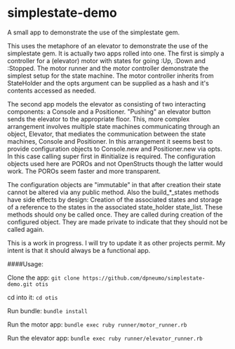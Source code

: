 # simplestate-demo
A small app to demonstrate the use of the simplestate gem.

This uses the metaphore of an elevator to demonstrate the use of the simplestate gem. It is actually two apps rolled into one. The first is simply a controller for a (elevator) motor with states for going :Up, :Down and :Stopped. The motor runner and the motor controller demonstrate the simplest setup for the state machine. The motor controller inherits from StateHolder and the opts argument can be supplied as a hash and it's contents accessed as needed.

The second app models the elevator as consisting of two interacting components: a Console and a Positioner. "Pushing" an elevator button sends the elevator to the appropriate floor. This, more complex arrangement involves multiple state machines communicating through an object, Elevator, that mediates the communication between the state machines, Console and Positioner. In this arrangement it seems best to provide configuration objects to Console.new and Positioner.new via opts. In this case calling super first in #initialize is required. The configuration objects used here are POROs and not OpenStructs though the latter would work. The POROs seem faster and more transparent.

The configuration objects are "immutable" in that after creation their state cannot be altered via any public method. Also the build\_*\_states methods have side effects by design: Creation of the associated states and storage of a reference to the states in the associated state\_holder state\_list. These methods should ony be called once. They are called during creation of the configured object. They are made private to indicate that they should not be called again.


This is a work in progress. I will try to update it as other projects permit. My intent is that it should always be a functional app.

####Usage:

  Clone the app: ```git clone https://github.com/dpneumo/simplestate-demo.git otis```

  cd into it: ```cd otis```

  Run bundle: ```bundle install```

  Run the motor app: ```bundle exec ruby runner/motor_runner.rb```

  Run the elevator app: ```bundle exec ruby runner/elevator_runner.rb```
